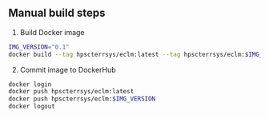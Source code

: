 ## Manual build steps

1. Build Docker image

```sh
IMG_VERSION="0.1"
docker build --tag hpscterrsys/eclm:latest --tag hpscterrsys/eclm:$IMG_VERSION .
```

2. Commit image to DockerHub

```sh
docker login
docker push hpscterrsys/eclm:latest
docker push hpscterrsys/eclm:$IMG_VERSION
docker logout
```
